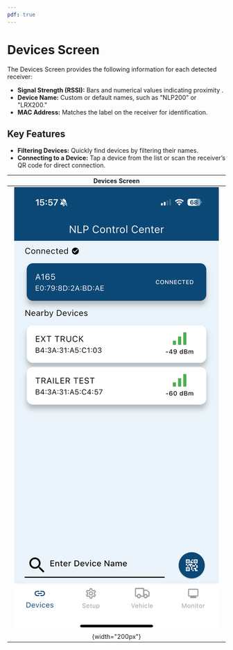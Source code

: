 ```yaml
---
pdf: true
---
```

# Devices Screen

The Devices Screen provides the following information for each detected receiver:

- **Signal Strength (RSSI):** Bars and numerical values indicating proximity .
- **Device Name:** Custom or default names, such as "NLP200" or "LRX200."
- **MAC Address:** Matches the label on the receiver for identification.

## Key Features

- **Filtering Devices:** Quickly find devices by filtering their names.
- **Connecting to a Device:** Tap a device from the list or scan the receiver’s QR code for direct connection.

| **Devices Screen**       |
|:----------------------:|
| ![Devices Screen](images/devices_screen.PNG){width="200px"} |
